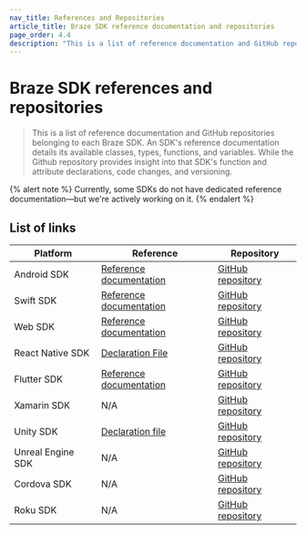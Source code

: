 ```yaml
---
nav_title: References and Repositories
article_title: Braze SDK reference documentation and repositories
page_order: 4.4
description: "This is a list of reference documentation and GitHub repositories belonging to each Braze SDK."
---
```


# Braze SDK references and repositories

> This is a list of reference documentation and GitHub repositories belonging to each Braze SDK. An SDK's reference documentation details its available classes, types, functions, and variables. While the Github repository provides insight into that SDK's function and attribute declarations, code changes, and versioning.

{% alert note %}
Currently, some SDKs do not have dedicated reference documentation&#8212;but we're actively working on it.
{% endalert %}

## List of links

| Platform      | Reference                                                                                                                                    | Repository                                                                 |
| ------------- | --------------------------------------------------------------------------------------------------------------------------------------------------------- | ---------------------------------------------------------------------------------- |
| Android SDK       | [Reference documentation](https://braze-inc.github.io/braze-android-sdk/kdoc/index.html)                                                                           | [GitHub repository](https://github.com/braze-inc/braze-android-sdk)      |
| Swift SDK           | [Reference documentation](https://braze-inc.github.io/braze-swift-sdk/documentation/brazekit/braze)                                                                | [GitHub repository](https://github.com/braze-inc/braze-swift-sdk)            |
| Web SDK           | [Reference documentation](https://js.appboycdn.com/web-sdk/latest/doc/modules/braze.html#initialize)                                                               | [GitHub repository](https://github.com/braze-inc/braze-web-sdk)              |
| React Native SDK  | [Declaration File](https://github.com/braze-inc/braze-react-native-sdk/blob/74b185ab3b7fb3b3345b36ff24f2b255fb83f5de/src/index.d.ts)                   | [GitHub repository](https://github.com/braze-inc/braze-react-native-sdk) |
| Flutter SDK       | [Reference documentation](https://pub.dev/documentation/braze_plugin/latest/braze_plugin/)                                                                         | [GitHub repository](https://github.com/braze-inc/braze-flutter-sdk)      |
| Xamarin SDK       | N/A                                                                                                                                                         | [GitHub repository](https://github.com/braze-inc/braze-xamarin-sdk)      |
| Unity SDK         | [Declaration file](https://github.com/braze-inc/braze-unity-sdk/blob/73d5729b934f813ee7a827a1f4c83fb00fb17039/Assets/Plugins/Appboy/BrazePlatform.cs)     | [GitHub repository](https://github.com/braze-inc/braze-unity-sdk)          |
| Unreal Engine SDK | N/A                                                                                                                                                         | [GitHub repository](https://github.com/braze-inc/braze-unreal-sdk)        |
| Cordova SDK       | N/A                                                                                                                                                         | [GitHub repository](https://github.com/braze-inc/braze-cordova-sdk)      |
| Roku SDK          | N/A                                                                                                                                                         | [GitHub repository](https://github.com/braze-inc/braze-roku-sdk)            |
